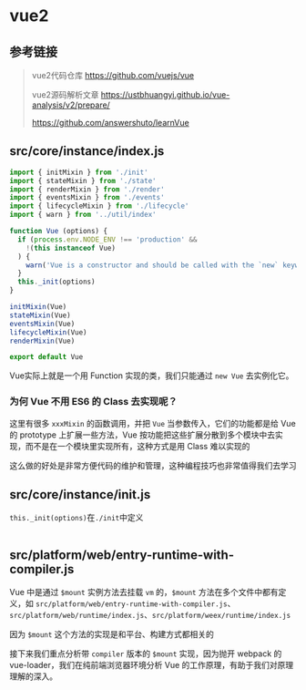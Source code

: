 # vue2

## 参考链接

> vue2代码仓库 https://github.com/vuejs/vue
>
> vue2源码解析文章 https://ustbhuangyi.github.io/vue-analysis/v2/prepare/
>
> https://github.com/answershuto/learnVue

## src/core/instance/index.js

```js
import { initMixin } from './init'
import { stateMixin } from './state'
import { renderMixin } from './render'
import { eventsMixin } from './events'
import { lifecycleMixin } from './lifecycle'
import { warn } from '../util/index'

function Vue (options) {
  if (process.env.NODE_ENV !== 'production' &&
    !(this instanceof Vue)
  ) {
    warn('Vue is a constructor and should be called with the `new` keyword')
  }
  this._init(options)
}

initMixin(Vue)
stateMixin(Vue)
eventsMixin(Vue)
lifecycleMixin(Vue)
renderMixin(Vue)

export default Vue
```

Vue实际上就是一个用 Function 实现的类，我们只能通过 `new Vue` 去实例化它。

### 为何 Vue 不用 ES6 的 Class 去实现呢？

这里有很多 `xxxMixin` 的函数调用，并把 `Vue` 当参数传入，它们的功能都是给 Vue 的 prototype 上扩展一些方法，Vue 按功能把这些扩展分散到多个模块中去实现，而不是在一个模块里实现所有，这种方式是用 Class 难以实现的

这么做的好处是非常方便代码的维护和管理，这种编程技巧也非常值得我们去学习

## src/core/instance/init.js

`this._init(options)`在`./init`中定义

```

```

## src/platform/web/entry-runtime-with-compiler.js

Vue 中是通过 `$mount` 实例方法去挂载 `vm` 的，`$mount` 方法在多个文件中都有定义，如 `src/platform/web/entry-runtime-with-compiler.js`、`src/platform/web/runtime/index.js`、`src/platform/weex/runtime/index.js`

因为 `$mount` 这个方法的实现是和平台、构建方式都相关的

接下来我们重点分析带 `compiler` 版本的 `$mount` 实现，因为抛开 webpack 的 vue-loader，我们在纯前端浏览器环境分析 Vue 的工作原理，有助于我们对原理理解的深入。